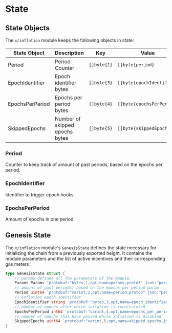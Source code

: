 <!--
order: 2
-->

# State

## State Objects

The `x/inflation` module keeps the following objects in state:

| State Object    | Description                    | Key         | Value                     | Store |
| --------------- | ------------------------------ | ----------- | ------------------------- | ----- |
| Period          | Period Counter                 | `[]byte{1}` | `[]byte{period}`          | KV    |
| EpochIdentifier | Epoch identifier bytes         | `[]byte{3}` | `[]byte{epochIdentifier}` | KV    |
| EpochsPerPeriod | Epochs per period bytes        | `[]byte{4}` | `[]byte{epochsPerPeriod}` | KV    |
| SkippedEpochs   | Number of skipped epochs bytes | `[]byte{5}` | `[]byte{skippedEpochs}`   | KV    |

### Period

Counter to keep track of amount of past periods, based on the epochs per period.

### EpochIdentifier

Identifier to trigger epoch hooks.

### EpochsPerPeriod

Amount of epochs in one period

## Genesis State

The `x/inflation` module's `GenesisState` defines the state necessary for
initializing the chain from a previously exported height. It contains the module
parameters and the list of active incentives and their corresponding gas meters
:

```go
type GenesisState struct {
	// params defines all the parameters of the module.
	Params Params `protobuf:"bytes,1,opt,name=params,proto3" json:"params"`
	// amount of past periods, based on the epochs per period param
	Period uint64 `protobuf:"varint,2,opt,name=period,proto3" json:"period,omitempty"`
	// inflation epoch identifier
	EpochIdentifier string `protobuf:"bytes,3,opt,name=epoch_identifier,json=epochIdentifier,proto3" json:"epoch_identifier,omitempty"`
	// number of epochs after which inflation is recalculated
	EpochsPerPeriod int64 `protobuf:"varint,4,opt,name=epochs_per_period,json=epochsPerPeriod,proto3" json:"epochs_per_period,omitempty"`
	// number of epochs that have passed while inflation is disabled
	SkippedEpochs uint64 `protobuf:"varint,5,opt,name=skipped_epochs,json=skippedEpochs,proto3" json:"skipped_epochs,omitempty"`
}
```
